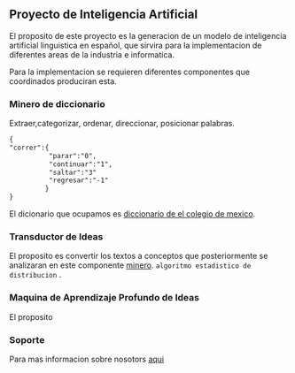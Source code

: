## Proyecto de Inteligencia Artificial

El proposito de este proyecto es la generacion de un modelo de inteligencia artificial linguistica en español, que sirvira para la implementacion de diferentes areas de la industria e informatica. 

Para la implementacion se requieren diferentes componentes que coordinados produciran esta.


### Minero de diccionario

Extraer,categorizar, ordenar, direccionar, posicionar palabras. 

```markdown
{
"correr":{
          "parar":"0",
          "continuar":"1",
          "saltar":"3"
          "regresar":"-1"
         }
}

```

El dicionario que ocupamos es [diccionario de el colegio de mexico](https://www.colmex.mx/).

### Transductor de Ideas

El proposito es convertir los textos a conceptos que posteriormente se analizaran en este componente  [minero](https://github.com/orionworkflow/minero_de_diccionario).  `algoritmo estadistico de distribucion` .

### Maquina de Aprendizaje Profundo de Ideas

El proposito 

### Soporte


Para mas informacion sobre nosotors [aqui](https://www.github.com/orionworkflow)
